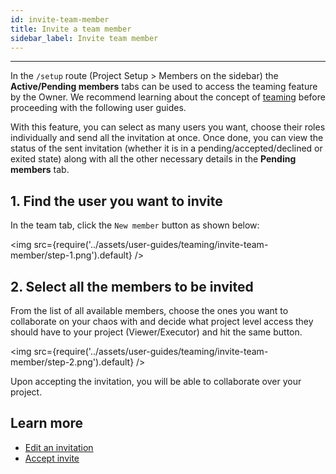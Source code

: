 ```yaml
---
id: invite-team-member
title: Invite a team member
sidebar_label: Invite team member
---
```


---

In the `/setup` route (Project Setup > Members on the sidebar) the **Active/Pending members** tabs can be used to access the teaming feature by the Owner. We recommend learning about the concept of [teaming](../concepts/teaming.md) before proceeding with the following user guides.

With this feature, you can select as many users you want, choose their roles individually and send all the invitation at once. Once done, you can view the status of the sent invitation (whether it is in a pending/accepted/declined or exited state) along with all the other necessary details in the **Pending members** tab.

## 1. Find the user you want to invite

In the team tab, click the `New member` button as shown below:

<img src={require('../assets/user-guides/teaming/invite-team-member/step-1.png').default} />

## 2. Select all the members to be invited

From the list of all available members, choose the ones you want to collaborate on your chaos with and decide what project level access they should have to your project (Viewer/Executor) and hit the same button.

<img src={require('../assets/user-guides/teaming/invite-team-member/step-2.png').default} />

Upon accepting the invitation, you will be able to collaborate over your project.

## Learn more

- [Edit an invitation](edit-invite.md)
- [Accept invite](accept-invite.md)
